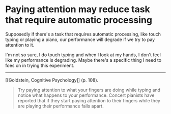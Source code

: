 # Paying attention may reduce task that require automatic processing
Supposedly if there's a task that requires automatic processing, like touch typing or playing a piano, our performance will degrade if we try to pay attention to it.

I'm not so sure, I do touch typing and when I look at my hands, I don't feel like my performance is degrading. Maybe there's a specific thing I need to foes on in trying this experiment.

- - -
[[Goldstein, Cognitive Psychology]] (p. 108).
> Try paying attention to what your fingers are doing while typing and notice what happens to your performance. Concert pianists have reported that if they start paying attention to their fingers while they are playing their performance falls apart.

<!-- #evergreen -->

<!-- {BearID:20229974-29A3-4528-9D00-F9DDB5353511-652-000001D1DAF0F8EC} -->

